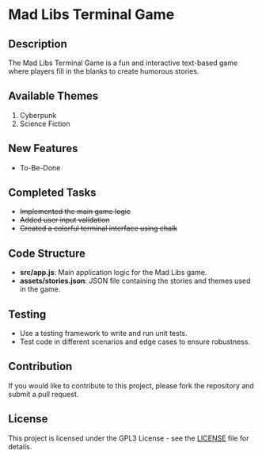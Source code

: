 # Mad Libs Terminal Game

## Description

The Mad Libs Terminal Game is a fun and interactive text-based game where players fill in the blanks to create humorous stories.

## Available Themes

1. Cyberpunk
2. Science Fiction

## New Features

- To-Be-Done

## Completed Tasks

- ~~Implemented the main game logic~~
- ~~Added user input validation~~
- ~~Created a colorful terminal interface using chalk~~

## Code Structure

- **src/app.js**: Main application logic for the Mad Libs game.
- **assets/stories.json**: JSON file containing the stories and themes used in the game.

## Testing

- Use a testing framework to write and run unit tests.
- Test code in different scenarios and edge cases to ensure robustness.

## Contribution

If you would like to contribute to this project, please fork the repository and submit a pull request.

## License

This project is licensed under the GPL3 License - see the [LICENSE](LICENSE) file for details.
